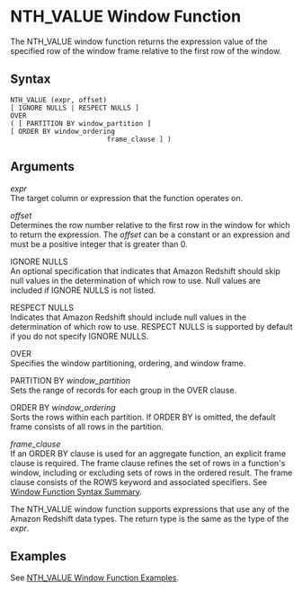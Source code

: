 # NTH\_VALUE Window Function<a name="r_WF_NTH"></a>

 The NTH\_VALUE window function returns the expression value of the specified row of the window frame relative to the first row of the window\. 

## Syntax<a name="r_WF_NTH-synopsis"></a>

```
NTH_VALUE (expr, offset)
[ IGNORE NULLS | RESPECT NULLS ]
OVER
( [ PARTITION BY window_partition ]
[ ORDER BY window_ordering 
                        frame_clause ] )
```

## Arguments<a name="r_WF_NTH-arguments"></a>

 *expr*   
 The target column or expression that the function operates on\. 

 *offset*   
 Determines the row number relative to the first row in the window for which to return the expression\. The *offset* can be a constant or an expression and must be a positive integer that is greater than 0\. 

IGNORE NULLS   
An optional specification that indicates that Amazon Redshift should skip null values in the determination of which row to use\. Null values are included if IGNORE NULLS is not listed\. 

RESPECT NULLS   
 Indicates that Amazon Redshift should include null values in the determination of which row to use\. RESPECT NULLS is supported by default if you do not specify IGNORE NULLS\. 

OVER   
Specifies the window partitioning, ordering, and window frame\. 

PARTITION BY *window\_partition*   
Sets the range of records for each group in the OVER clause\. 

ORDER BY *window\_ordering*   
Sorts the rows within each partition\. If ORDER BY is omitted, the default frame consists of all rows in the partition\. 

 *frame\_clause*   
If an ORDER BY clause is used for an aggregate function, an explicit frame clause is required\. The frame clause refines the set of rows in a function's window, including or excluding sets of rows in the ordered result\. The frame clause consists of the ROWS keyword and associated specifiers\. See [Window Function Syntax Summary](r_Window_function_synopsis.md)\. 

The NTH\_VALUE window function supports expressions that use any of the Amazon Redshift data types\. The return type is the same as the type of the *expr*\. 

## Examples<a name="r_WF_NTH-examples"></a>

See [NTH\_VALUE Window Function Examples](r_Examples_of_NTH_WF.md)\. 
